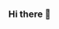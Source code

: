 ### Hi there 👋

<!--
**IanStroemkjaerJensen/IanStroemkjaerJensen** is a ✨ _special_ ✨ repository because its `README.md` (this file) appears on your GitHub profile.

Here are some ideas to get you started:

- 
    👋 Hi, I’m @Ian Stroemkjaer Jensen
    👀 I’m interested in Full-stack software development
    🌱 I’m currently working with C#, React & Javascript
    💞️ I’m looking to collaborate on some exciting projects
    📫 Contact me on Linkedin


-->

